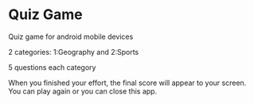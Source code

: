 # Quiz Game

Quiz game for android mobile devices

2 categories: 1:Geography and 2:Sports

5 questions each category

When you finished your effort, the final score will appear to your screen. You can play again or you can close this app.

